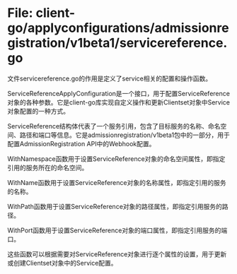 # File: client-go/applyconfigurations/admissionregistration/v1beta1/servicereference.go

文件servicereference.go的作用是定义了service相关的配置和操作函数。

ServiceReferenceApplyConfiguration是一个接口，用于配置ServiceReference对象的各种参数。它是client-go库实现自定义操作和更新Clientset对象中Service对象配置的一种方式。

ServiceReference结构体代表了一个服务引用，包含了目标服务的名称、命名空间、路径和端口等信息。它是admissionregistration/v1beta1包中的一部分，用于配置AdmissionRegistration API中的Webhook配置。

WithNamespace函数用于设置ServiceReference对象的命名空间属性，即指定引用的服务所在的命名空间。

WithName函数用于设置ServiceReference对象的名称属性，即指定引用的服务的名称。

WithPath函数用于设置ServiceReference对象的路径属性，即指定引用服务的路径。

WithPort函数用于设置ServiceReference对象的端口属性，即指定引用服务的端口。

这些函数可以根据需要对ServiceReference对象进行逐个属性的设置，用于更新或创建Clientset对象中的Service配置。

